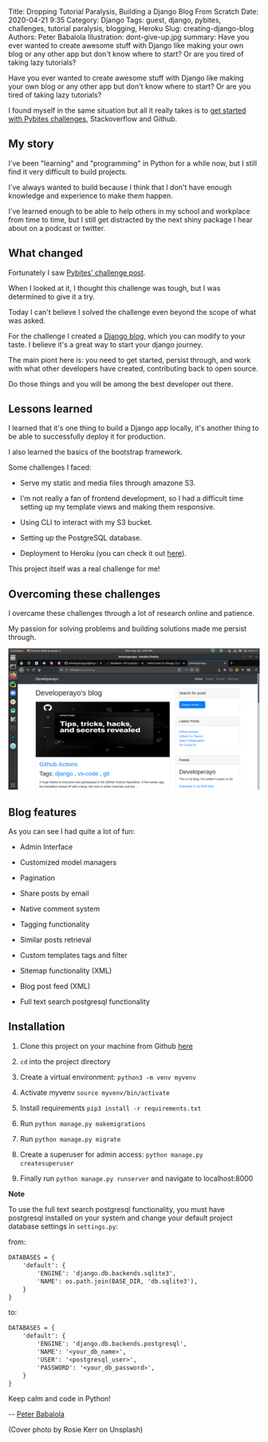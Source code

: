 Title: Dropping Tutorial Paralysis, Building a Django Blog From Scratch
Date: 2020-04-21 9:35
Category: Django
Tags: guest, django, pybites, challenges, tutorial paralysis, blogging, Heroku
Slug: creating-django-blog
Authors: Peter Babalola
Illustration: dont-give-up.jpg
summary: Have you ever wanted to create awesome stuff with Django like making your own blog or any other app but don't know where to start? Or are you tired of taking lazy tutorials?

Have you ever wanted to create awesome stuff with Django like making your own blog or any other app but don't know where to start? Or are you tired of taking lazy tutorials?

I found myself in the same situation but all it really takes is to [get started with Pybites challenges](https://codechalleng.es/challenges/), Stackoverflow and Github.  

## My story

I've been "learning" and "programming" in Python for a while now, but I still find it very difficult to build projects.

I've always wanted to build because I think that I don't have enough knowledge and experience to make them happen.

I've learned enough to be able to help others in my school and workplace from time to time, but I still get distracted by the next shiny package I hear about on a podcast or twitter.

## What changed

Fortunately I saw [Pybites' challenge post](https://twitter.com/pybites/status/1249635354736541697).

When I looked at it, I thought this challenge was tough, but I was determined to give it a try.

Today I can't believe I solved the challenge even beyond the scope of what was asked.

For the challenge I created a [Django blog](https://github.com/developerayyo/django-blog), which you can modify to your taste. I believe it's a great way to start your django journey.

The main piont here is: you need to get started, persist through, and work with what other developers have created, contributing back to open source.

Do those things and you will be among the best developer out there. 

## Lessons learned

I learned that it's one thing to build a Django app locally, it's another thing to be able to successfully deploy it for production.

I also learned the basics of the bootstrap framework.

Some challenges I faced:

- Serve my static and media files through amazone S3.

- I'm not really a fan of frontend development, so I had a difficult time setting up my template views and making them responsive.

- Using CLI to interact with my S3 bucket.

- Setting up the PostgreSQL database.

- Deployment to Heroku (you can check it out [here](https://devayo.herokuapp.com/blog/)).

This project itself was a real challenge for me!

## Overcoming these challenges

I overcame these challenges through a lot of research online and patience.

My passion for solving problems and building solutions made me persist through.

![Blog sample](images/Developerayo.png)

## Blog features

As you can see I had quite a lot of fun:

- Admin Interface

- Customized model managers

- Pagination

- Share posts by email

- Native comment system

- Tagging functionality

- Similar posts retrieval

- Custom templates tags and filter

- Sitemap functionality (XML)

- Blog post feed (XML)

- Full text search postgresql functionality

## Installation

1. Clone this project on your machine from Github [here](https://github.com/developerayyo/django-blog) 

2. `cd` into the project directory

3. Create a virtual environment: `python3 -m venv myvenv`

4. Activate myvenv `source myvenv/bin/activate`

5. Install requirements `pip3 install -r requirements.txt`

6. Run `python manage.py makemigrations`

7. Run `python manage.py migrate`

8. Create a superuser for admin access: `python manage.py createsuperuser`

9. Finally run `python manage.py runserver` and navigate to localhost:8000

**Note**

To use the full text search postgresql functionality, you must have postgresql
installed on your system and change your default project database settings in 
`settings.py`:

from: 
```
DATABASES = {
    'default': {
        'ENGINE': 'django.db.backends.sqlite3',
        'NAME': os.path.join(BASE_DIR, 'db.sqlite3'),
    }
}
```

to:
```
DATABASES = {
    'default': {
        'ENGINE': 'django.db.backends.postgresql',
        'NAME': '<your_db_name>',
        'USER': '<postgresql_user>',
        'PASSWORD': '<your_db_password>',
    }
}

```

Keep calm and code in Python!

-- [Peter Babalola](pages/guests.html#peterbabalola)

(Cover photo by Rosie Kerr on Unsplash)
